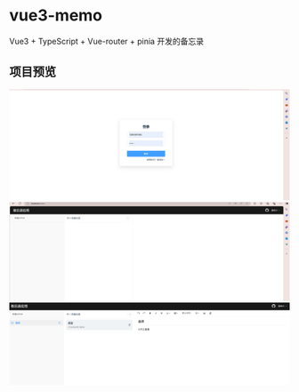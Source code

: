 # vue3-memo

Vue3 + TypeScript + Vue-router + pinia 开发的备忘录

## 项目预览
![preview1.png](./src/assets/preview1.png)
![preview2.png](./src/assets/preview2.png)
![preview3.png](./src/assets/preview3.png)


